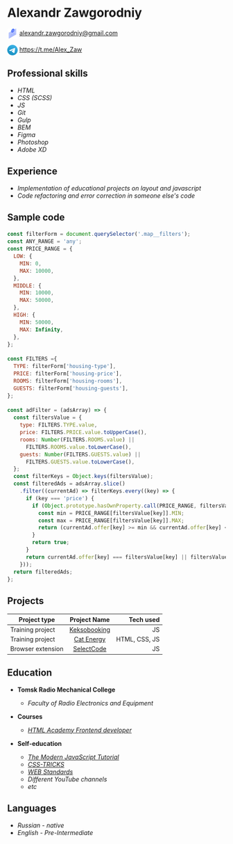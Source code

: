 # **Alexandr Zawgorodniy**

<img src="./img/email.svg" width="24" valign="middle"> <alexandr.zawgorodniy@gmail.com>

 <img src="./img/telegram.svg" width="24" valign="middle"> <https://t.me/Alex_Zaw>

## Professional skills

* _HTML_
* _CSS (SCSS)_
* _JS_
* _Git_
* _Gulp_
* _BEM_
* _Figma_
* _Photoshop_
* _Adobe XD_

## Experience

* _Implementation of educational projects on layout and javascript_
* _Code refactoring and error correction in someone else's code_

## Sample code

```javascript
const filterForm = document.querySelector('.map__filters');
const ANY_RANGE = 'any';
const PRICE_RANGE = {
  LOW: {
    MIN: 0,
    MAX: 10000,
  },
  MIDDLE: {
    MIN: 10000,
    MAX: 50000,
  },
  HIGH: {
    MIN: 50000,
    MAX: Infinity,
  },
};

const FILTERS ={
  TYPE: filterForm['housing-type'],
  PRICE: filterForm['housing-price'],
  ROOMS: filterForm['housing-rooms'],
  GUESTS: filterForm['housing-guests'],
};

const adFilter = (adsArray) => {
  const filtersValue = {
    type: FILTERS.TYPE.value,
    price: FILTERS.PRICE.value.toUpperCase(),
    rooms: Number(FILTERS.ROOMS.value) ||
      FILTERS.ROOMS.value.toLowerCase(),
    guests: Number(FILTERS.GUESTS.value) ||
      FILTERS.GUESTS.value.toLowerCase(),
  };
  const filterKeys = Object.keys(filtersValue);
  const filteredAds = adsArray.slice()
    .filter((currentAd) => filterKeys.every((key) => {
      if (key === 'price') {
        if (Object.prototype.hasOwnProperty.call(PRICE_RANGE, filtersValue[key])) {
          const min = PRICE_RANGE[filtersValue[key]].MIN;
          const max = PRICE_RANGE[filtersValue[key]].MAX;
          return (currentAd.offer[key] >= min && currentAd.offer[key] <= max);
        }
        return true;
      }
      return currentAd.offer[key] === filtersValue[key] || filtersValue[key] === ANY_RANGE;
    }));
  return filteredAds;
};
```

## Projects

Project type      | Project Name       | Tech used
------------------|:------------------:|----------:
Training project  | [Keksobooking][1]  | JS
Training project  | [Cat Energy][2]    | HTML, CSS, JS
Browser extension | [SelectCode][3]    | JS

## Education

* **Tomsk Radio Mechanical College** 
    * _Faculty of Radio Electronics and Equipment_

* **Courses**
    * _[HTML Academy Frontend developer](https://htmlacademy.ru/profession/frontender)_

* **Self-education**

    * _[The Modern JavaScript Tutorial](https://learn.javascript.ru/)_
    * _[CSS-TRICKS](https://css-tricks.com/)_
    * _[WEB Standards](https://web-standards.ru/)_
    * _Different YouTube channels_
    * _etc_

## Languages

* _Russian - native_
* _English - Pre-Intermediate_

[1]: [https://github.com/AlexZaw/397481-keksobooking-23]
[2]: [https://github.com/AlexZaw/397481-cat-energy-22]
[3]: [https://github.com/AlexZaw/SelectCode]